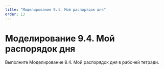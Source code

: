 ```yaml
---
title: "Моделирование 9.4. Мой распорядок дня"
order: 13
---
```


# Моделирование 9.4. Мой распорядок дня

Выполните Моделирование 9.4. Мой распорядок дня в рабочей тетради.